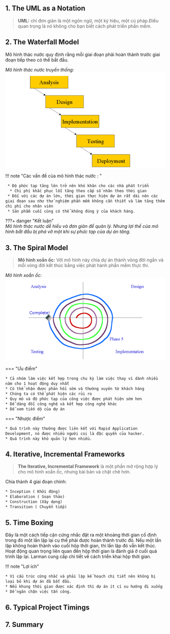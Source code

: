 ## 1. The UML as a Notation
 >**UML:** chỉ đơn giản là một ngôn ngữ, một ký hiệu, một cú pháp.Điều quan trọng là nó không cho bạn biết cách phát triển phần mềm.

## 2. The Waterfall Model
Mô hình thác nước quy định rằng mỗi giai đoạn phải hoàn thành trước giai đoạn tiếp theo có thể bắt đầu.

  *Mô hình thác nước truyền thống:*
![bg](img/img1.png)


 
!!! note "Các vấn đề của mô hình thác nước : "

     * Độ phức tạp tăng lên trở nên khó khăn cho các nhà phát triển
	  * Chi phí khắc phục lỗi tăng theo cấp số nhân theo thời gian
	 * Đối với các dự án lớn, thời gian thực hiện dự án rất dài nên các giai đoạn sau như thử nghiệm phần mềm không cần thiết và làm tăng thêm chi phí cho nhân viên
     * Sản phẩm cuối cùng có thể không đúng ý của khách hàng.
???+ danger "Kết luận"  
    *Mô hình thác nước dễ hiểu và đơn giản để quản lý. Nhưng lợi thế của mô hình bắt đầu bị phá vỡ một khi sự phức tạp của dự án tăng.*

    

## 3. The Spiral Model

 >**Mô hình xoắn ốc:** Với mô hình này chia dự án thành vòng đời ngắn và mỗi vòng đời kết thúc bằng việc phát hành phần mềm thực thi.

 *Mô hình xoắn ốc:*
 ![bg](img/img2.png)


    
=== "Ưu điểm"

    * Cả nhóm làm việc kết hợp trong chu kỳ làm việc thay vì dành nhiều năm cho 1 hoạt động duy nhất
    * Có thể nhận được phản hồi sớm và thường xuyên từ khách hàng
    * Chúng ta có thể phát hiện các rủi ro
    * Quy mô và độ phức tạp của công việc được phát hiện sớm hơn
    * Dễ dàng đổi công nghệ và kết hợp công nghệ khác 
    * Dễ xem tiến dộ của dự án


=== "Nhược điểm"

    * Quá trình này thường được liên kết với Rapid Application Development, nó được nhiều người coi là đặc quyền của hacker.
    * Quá trình này khó quản lý hơn nhiều. 


## 4. Iterative, Incremental Frameworks
>**The Iterative, Incremental Framework** là một phần mở rộng hợp lý cho mô hình xoắn ốc, nhưng bài bản và chặt chẽ hơn.

Chia thành 4 giai đoạn chính:

    * Inception ( Khởi động)
    * Elaboration ( Soạn thảo)
    * Construction (Xây dựng)
    * Transition ( Chuyển tiếp)


## 5. Time Boxing

Đây là một cách tiếp cận cứng nhắc đặt ra một khoảng thời gian cố định trong đó một lần lặp lại cụ thể phải được hoàn thành trước đó. Nếu một lần lặp không hoàn thành vào cuối hộp thời gian, thì lần lặp đó vẫn kết thúc. Hoạt động quan trọng liên quan đến hộp thời gian là đánh giá ở cuối quá trình lặp lại. Larman cung cấp chi tiết về cách triển khai hộp thời gian.

!!! note "Lợi ích"

    * Vì cấu trúc cứng nhắc và phải lập kế hoạch chi tiết nên không bị loại bỏ khi dự án đã bắt đầu.
    * Nếu khung thời gian được xác định thì dự án ít cí xu hướng đi xuống
    * Dễ ngăn chặn việc tấn công.



## 6. Typical Project Timings

## 7. Summary

